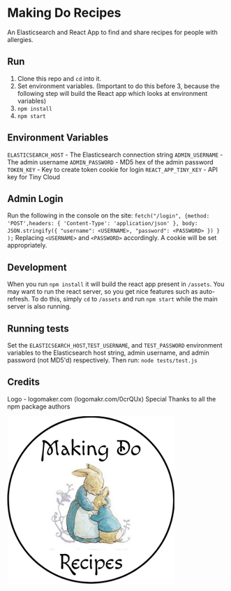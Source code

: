 # Making Do Recipes

An Elasticsearch and React App to find and share recipes for people with allergies.

## Run
1. Clone this repo and `cd` into it.
2. Set environment variables. (Important to do this before 3, because the following step will build the React app which looks at environment variables)
3. `npm install`
4. `npm start`

## Environment Variables
`ELASTICSEARCH_HOST` - The Elasticsearch connection string
`ADMIN_USERNAME` - The admin username
`ADMIN_PASSWORD` - MD5 hex of the admin password
`TOKEN_KEY` - Key to create token cookie for login
`REACT_APP_TINY_KEY` - API key for Tiny Cloud

## Admin Login
Run the following in the console on the site:
`fetch("/login", {method: 'POST',headers: { 'Content-Type': 'application/json' }, body: JSON.stringify({ "username": <USERNAME>, "password": <PASSWORD> }) } );`
Replacing `<USERNAME>` and `<PASSWORD>` accordingly. A cookie will be set appropriately.

## Development
When you run `npm install` it will build the react app present in `/assets`. You may want to run the react server, so you get nice features such as auto-refresh. To do this, simply `cd` to `/assets` and run `npm start` while the main server is also running.

## Running tests
Set the `ELASTICSEARCH_HOST`,`TEST_USERNAME`, and `TEST_PASSWORD` environment variables to the Elasticsearch host string, admin username, and admin password (not MD5'd) respectively.
Then run: `node tests/test.js`

## Credits
Logo - logomaker.com (logomakr.com/0crQUx)
Special Thanks to all the npm package authors

![Making Do Recipes Logo](https://github.com/jamesgrams/makingdorecipes/blob/master/assets/public/logo.png?raw=true)